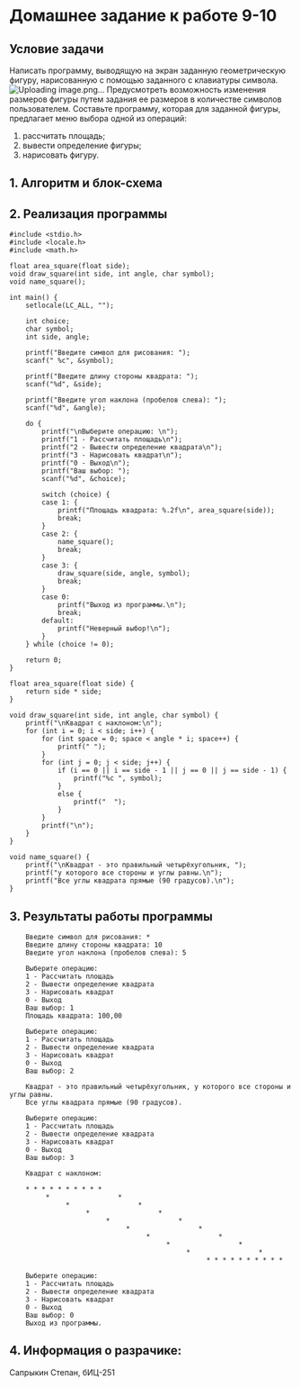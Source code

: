 # Домашнее задание к работе 9-10
## Условие задачи
Написать программу, выводящую на экран заданную геометрическую фигуру, нарисованную с помощью заданного с клавиатуры символа.
![Uploading image.png…]()
Предусмотреть возможность изменения размеров фигуры путем задания ее размеров в количестве символов пользователем. Составьте программу, которая для заданной фигуры, предлагает меню выбора одной из операций:

1) рассчитать площадь;
2) вывести определение фигуры;
3) нарисовать фигуру.
## 1. Алгоритм и блок-схема
## 2. Реализация программы
    #include <stdio.h>
    #include <locale.h>
    #include <math.h>
    
    float area_square(float side);
    void draw_square(int side, int angle, char symbol);
    void name_square();
    
    int main() {
        setlocale(LC_ALL, "");
    
        int choice;
        char symbol;
        int side, angle;
    
        printf("Введите символ для рисования: ");
        scanf(" %c", &symbol);
    
        printf("Введите длину стороны квадрата: ");
        scanf("%d", &side);
    
        printf("Введите угол наклона (пробелов слева): ");
        scanf("%d", &angle);
    
        do {
            printf("\nВыберите операцию: \n");
            printf("1 - Рассчитать площадь\n");
            printf("2 - Вывести определение квадрата\n");
            printf("3 - Нарисовать квадрат\n");
            printf("0 - Выход\n");
            printf("Ваш выбор: ");
            scanf("%d", &choice);
    
            switch (choice) {
            case 1: {
                printf("Площадь квадрата: %.2f\n", area_square(side));
                break;
            }
            case 2: {
                name_square();
                break;
            }
            case 3: {
                draw_square(side, angle, symbol);
                break;
            }
            case 0:
                printf("Выход из программы.\n");
                break;
            default:
                printf("Неверный выбор!\n");
            }
        } while (choice != 0);
    
        return 0;
    }
    
    float area_square(float side) {
        return side * side;
    }
    
    void draw_square(int side, int angle, char symbol) {
        printf("\nКвадрат с наклоном:\n");
        for (int i = 0; i < side; i++) {
            for (int space = 0; space < angle * i; space++) {
                printf(" ");
            }
            for (int j = 0; j < side; j++) {
                if (i == 0 || i == side - 1 || j == 0 || j == side - 1) {
                    printf("%c ", symbol);
                }
                else {
                    printf("  ");
                }
            }
            printf("\n");
        }
    }
    
    void name_square() {
        printf("\nКвадрат - это правильный четырёхугольник, ");
        printf("у которого все стороны и углы равны.\n");
        printf("Все углы квадрата прямые (90 градусов).\n");
    }
## 3. Результаты работы программы
        Введите символ для рисования: *
        Введите длину стороны квадрата: 10
        Введите угол наклона (пробелов слева): 5
        
        Выберите операцию:
        1 - Рассчитать площадь
        2 - Вывести определение квадрата
        3 - Нарисовать квадрат
        0 - Выход
        Ваш выбор: 1
        Площадь квадрата: 100,00
        
        Выберите операцию:
        1 - Рассчитать площадь
        2 - Вывести определение квадрата
        3 - Нарисовать квадрат
        0 - Выход
        Ваш выбор: 2
        
        Квадрат - это правильный четырёхугольник, у которого все стороны и углы равны.
        Все углы квадрата прямые (90 градусов).
        
        Выберите операцию:
        1 - Рассчитать площадь
        2 - Вывести определение квадрата
        3 - Нарисовать квадрат
        0 - Выход
        Ваш выбор: 3
        
        Квадрат с наклоном:
        
        * * * * * * * * * *
             *                 *
                  *                 *
                       *                 *
                            *                 *
                                 *                 *
                                      *                 *
                                           *                 *
                                                *                 *
                                                     * * * * * * * * * *
        
        Выберите операцию:
        1 - Рассчитать площадь
        2 - Вывести определение квадрата
        3 - Нарисовать квадрат
        0 - Выход
        Ваш выбор: 0
        Выход из программы.
## 4. Информация о разрачике: 
Сапрыкин Степан, бИЦ-251
